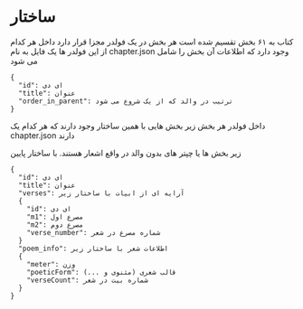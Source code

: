 # ساختار

کتاب به ۶۱ بخش تقسیم شده است
هر بخش در یک فولدر مجزا قرار دارد
داخل هر کدام از این فولدر ها یک فایل به نام
chapter.json
وجود دارد که اطلاعات آن بخش را شامل می شود

```
{
  "id": ای دی
  "title": عنوان
  "order_in_parent": ترتیب در والد که از یک شروع می شود
}
```

داخل فولدر هر بخش زیر بخش هایی با همین ساختار وجود دارند که هر کدام یک
chapter.json
دارند

زیر بخش ها یا چپتر های بدون والد در واقع اشعار هستند. با ساختار پایین
<br>

```
{
  "id": ای دی
  "title": عنوان
  "verses": آرایه ای از ابیات با ساختار زیر
  {
    "id": ای دی
    "m1": مصرع اول
    "m2": مصرع دوم
    "verse_number": شماره مصرع در شعر
  }
  "poem_info": اطلاعات شعر با ساختار زیر
  {
    "meter": وزن
    "poeticForm": قالب شعری (مثنوی و ...)
    "verseCount": شماره بیت در شعر
  }
}

```
